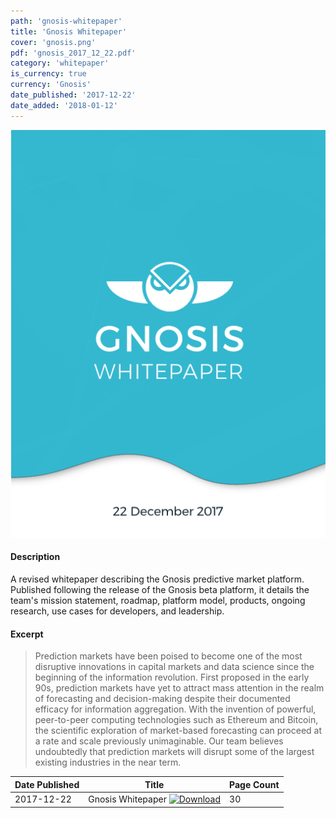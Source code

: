 ```yaml
---
path: 'gnosis-whitepaper'
title: 'Gnosis Whitepaper'
cover: 'gnosis.png'
pdf: 'gnosis_2017_12_22.pdf'
category: 'whitepaper'
is_currency: true
currency: 'Gnosis'
date_published: '2017-12-22'
date_added: '2018-01-12'
---
```


[![Cover of the Gnosis whitepaper](/covers/gnosis.png)](/pdf/gnosis_12_22_2017.pdf)

#### Description
A revised whitepaper describing the Gnosis predictive market platform. Published following the release of the Gnosis beta platform, it details the team's mission statement, roadmap, platform model, products, ongoing research, use cases for developers, and leadership.

#### Excerpt
> Prediction markets have been poised to become one of the most disruptive innovations in capital markets and data science since the beginning of the information revolution. First proposed in the early 90s, prediction markets have yet to attract mass attention in the realm of forecasting and decision-making despite their documented efficacy for information aggregation. With the invention of powerful, peer-to-peer computing technologies such as Ethereum and Bitcoin, the scientific exploration of market-based forecasting can proceed at a rate and scale previously unimaginable. Our team believes undoubtedly that prediction markets will disrupt some of the largest existing industries in the near term.

Date Published | Title                                                                               | Page Count
---------------|-------------------------------------------------------------------------------------|------------
2017-12-22     | Gnosis Whitepaper [![Download](/assets/download_cloud.svg)](/pdf/gnosis_12_22_2017) | 30
